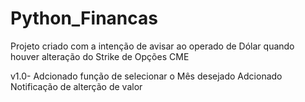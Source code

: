 # Python_Financas
Projeto criado com a intenção de avisar ao operado de Dólar quando houver alteração do Strike de Opções CME

v1.0- Adcionado função de selecionar o Mês desejado
      Adcionado Notificação de alterção de valor

